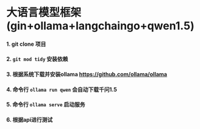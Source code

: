 # 大语言模型框架(gin+ollama+langchaingo+qwen1.5)
#### 1. git clone 项目
#### 2. `git mod tidy` 安装依赖
#### 3. 根据系统下载并安装ollama  https://github.com/ollama/ollama
#### 4. 命令行 `ollama run qwen` 会自动下载千问1.5
#### 5. 命令行 `ollama serve` 启动服务
#### 6. 根据api进行测试
